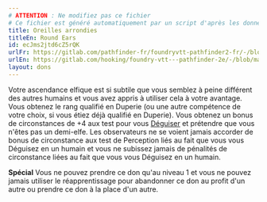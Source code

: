 ```yaml
---
# ATTENTION : Ne modifiez pas ce fichier
# Ce fichier est généré automatiquement par un script d'après les données du module Foundry VTT officiel et de sa traduction
title: Oreilles arrondies
titleEn: Round Ears
id: ecJms2jtd6cZ5rQK
urlFr: https://gitlab.com/pathfinder-fr/foundryvtt-pathfinder2-fr/-/blob/master/data/feats/ecJms2jtd6cZ5rQK.htm
urlEn: https://gitlab.com/hooking/foundry-vtt---pathfinder-2e/-/blob/master/packs/data/feats.db/round-ears.json
layout: dons
---
```

Votre ascendance elfique est si subtile que vous semblez à peine différent des autres humains et vous avez appris à utiliser cela à votre avantage. Vous obtenez le rang qualifié en Duperie (ou une autre compétence de votre choix, si vous étiez déjà qualifié en Duperie). Vous obtenez un bonus de circonstances de +4 aux test pour vous [Déguiser](../actions/se-déguiser.md) et prétendre que vous n'êtes pas un demi-elfe. Les observateurs ne se voient jamais accorder de bonus de circonstance aux test de Perception liés au fait que vous vous Déguisez en un humain et vous ne subissez jamais de pénalités de circonstance liées au fait que vous vous Déguisez en un humain.

**Spécial** Vous ne pouvez prendre ce don qu'au niveau 1 et vous ne pouvez jamais utiliser le réapprentissage pour abandonner ce don au profit d'un autre ou prendre ce don à la place d'un autre.
